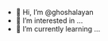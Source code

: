 - 👋 Hi, I’m @ghoshalayan
- 👀 I’m interested in ...
- 🌱 I’m currently learning ...



<!---
ghoshalayan/ghoshalayan is a ✨ special ✨ repository because its `README.md` (this file) appears on your GitHub profile.
You can click the Preview link to take a look at your changes.
--->

